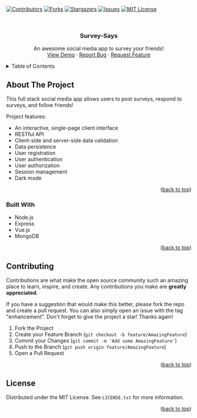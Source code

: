 <div id="top"></div>

<!-- PROJECT SHIELDS -->
[![Contributors][contributors-shield]][contributors-url]
[![Forks][forks-shield]][forks-url]
[![Stargazers][stars-shield]][stars-url]
[![Issues][issues-shield]][issues-url]
[![MIT License][license-shield]][license-url]


<!-- PROJECT LOGO -->
<br />
<div align="center">

  <h3 align="center">Survey-Says</h3>

  <p align="center">
    An awesome social media app to survey your friends!
    <br />
    <a href="https://survey-says-4200.herokuapp.com/">View Demo</a>
    ·
    <a href="https://github.com/kolbyrogers/survey-says/issues">Report Bug</a>
    ·
    <a href="https://github.com/kolbyrogers/survey-says/issues">Request Feature</a>
  </p>
</div>


<!-- TABLE OF CONTENTS -->
<details>
  <summary>Table of Contents</summary>
  <ol>
    <li>
      <a href="#about-the-project">About The Project</a>
      <ul>
        <li><a href="#built-with">Built With</a></li>
      </ul>
    </li>
    <li><a href="#roadmap">Roadmap</a></li>
    <li><a href="#contributing">Contributing</a></li>
    <li><a href="#license">License</a></li>
  </ol>
</details>


<!-- ABOUT THE PROJECT -->
## About The Project

This full stack social media app allows users to post surveys, respond to surveys, and follow friends!

Project features:
* An interactive, single-page client interface
* RESTful API
* Client-side and server-side data validation
* Data persistence
* User registration
* User authentication
* User authorization
* Session management
* Dark mode

<p align="right">(<a href="#top">back to top</a>)</p>

### Built With

* Node.js
* Express
* Vue.js
* MongoDB

<p align="right">(<a href="#top">back to top</a>)</p>


<!-- CONTRIBUTING -->
## Contributing

Contributions are what make the open source community such an amazing place to learn, inspire, and create. Any contributions you make are **greatly appreciated**.

If you have a suggestion that would make this better, please fork the repo and create a pull request. You can also simply open an issue with the tag "enhancement".
Don't forget to give the project a star! Thanks again!

1. Fork the Project
2. Create your Feature Branch (`git checkout -b feature/AmazingFeature`)
3. Commit your Changes (`git commit -m 'Add some AmazingFeature'`)
4. Push to the Branch (`git push origin feature/AmazingFeature`)
5. Open a Pull Request

<p align="right">(<a href="#top">back to top</a>)</p>


<!-- LICENSE -->
## License

Distributed under the MIT License. See `LICENSE.txt` for more information.

<p align="right">(<a href="#top">back to top</a>)</p>


<!-- MARKDOWN LINKS & IMAGES -->
<!-- https://www.markdownguide.org/basic-syntax/#reference-style-links -->
[contributors-shield]: https://img.shields.io/github/contributors/kolbyrogers/survey-says.svg?style=for-the-badge
[contributors-url]: https://github.com/kolbyrogers/survey-says/graphs/contributors
[forks-shield]: https://img.shields.io/github/forks/kolbyrogers/survey-says.svg?style=for-the-badge
[forks-url]: https://github.com/kolbyrogers/survey-says/network/members
[stars-shield]: https://img.shields.io/github/stars/kolbyrogers/survey-says.svg?style=for-the-badge
[stars-url]: https://github.com/kolbyrogers/survey-says/stargazers
[issues-shield]: https://img.shields.io/github/issues/kolbyrogers/survey-says.svg?style=for-the-badge
[issues-url]: https://github.com/kolbyrogers/survey-says/issues
[license-shield]: https://img.shields.io/github/license/kolbyrogers/survey-says.svg?style=for-the-badge
[license-url]: https://github.com/kolbyrogers/survey-says/LICENSE.txt
